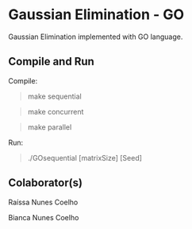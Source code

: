 # Gaussian Elimination - GO

Gaussian Elimination implemented with GO language. 

## Compile and Run

Compile:

>	make sequential

>	make concurrent

>	make parallel
	
Run:

>	./GOsequential [matrixSize] [Seed]

## Colaborator(s)

Raíssa Nunes Coelho
 
Bianca Nunes Coelho
